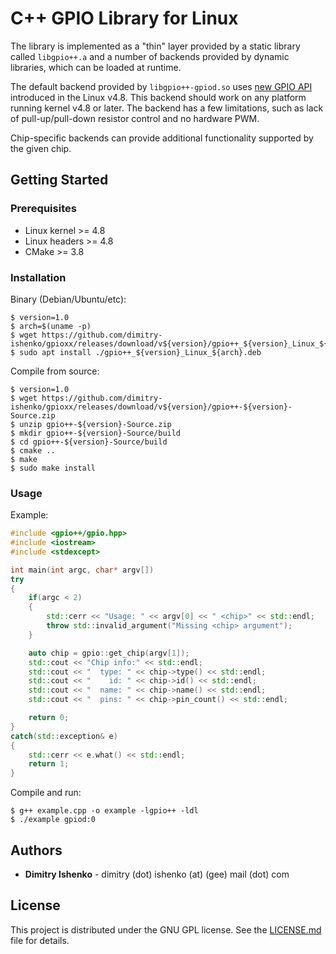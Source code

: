 # C++ GPIO Library for Linux

The library is implemented as a "thin" layer provided by a static library called `libgpio++.a` and a number of backends provided by dynamic libraries, which can be loaded at runtime.

The default backend provided by `libgpio++-gpiod.so` uses [new GPIO API](https://github.com/torvalds/linux/blob/v4.8/include/uapi/linux/gpio.h) introduced in the Linux v4.8. This backend should work on any platform running kernel v4.8 or later. The backend has a few limitations, such as lack of pull-up/pull-down resistor control and no hardware PWM.

Chip-specific backends can provide additional functionality supported by the given chip.

## Getting Started

### Prerequisites

* Linux kernel >= 4.8
* Linux headers >= 4.8
* CMake >= 3.8

### Installation

Binary (Debian/Ubuntu/etc):
```console
$ version=1.0
$ arch=$(uname -p)
$ wget https://github.com/dimitry-ishenko/gpioxx/releases/download/v${version}/gpio++_${version}_Linux_${arch}.deb
$ sudo apt install ./gpio++_${version}_Linux_${arch}.deb
```

Compile from source:
```console
$ version=1.0
$ wget https://github.com/dimitry-ishenko/gpioxx/releases/download/v${version}/gpio++-${version}-Source.zip
$ unzip gpio++-${version}-Source.zip
$ mkdir gpio++-${version}-Source/build
$ cd gpio++-${version}-Source/build
$ cmake ..
$ make
$ sudo make install
```

### Usage

Example:
```cpp
#include <gpio++/gpio.hpp>
#include <iostream>
#include <stdexcept>

int main(int argc, char* argv[])
try
{
    if(argc < 2)
    {
        std::cerr << "Usage: " << argv[0] << " <chip>" << std::endl;
        throw std::invalid_argument("Missing <chip> argument");
    }

    auto chip = gpio::get_chip(argv[1]);
    std::cout << "Chip info:" << std::endl;
    std::cout << "  type: " << chip->type() << std::endl;
    std::cout << "    id: " << chip->id() << std::endl;
    std::cout << "  name: " << chip->name() << std::endl;
    std::cout << "  pins: " << chip->pin_count() << std::endl;

    return 0;
}
catch(std::exception& e)
{
    std::cerr << e.what() << std::endl;
    return 1;
}
```

Compile and run:
```console
$ g++ example.cpp -o example -lgpio++ -ldl
$ ./example gpiod:0
```

## Authors

* **Dimitry Ishenko** - dimitry (dot) ishenko (at) (gee) mail (dot) com

## License

This project is distributed under the GNU GPL license. See the
[LICENSE.md](LICENSE.md) file for details.
